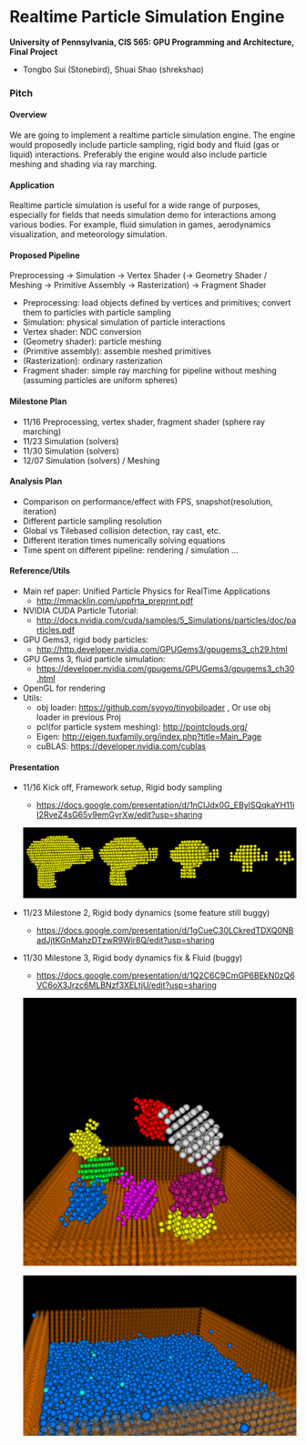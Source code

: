 Real­time Particle Simulation Engine
===============

**University of Pennsylvania, CIS 565: GPU Programming and Architecture, Final Project**

* Tongbo Sui (Stonebird), Shuai Shao (shrekshao)

### Pitch
#### Overview

We are going to implement a real­time particle simulation engine. The engine would proposedly
include particle sampling, rigid body and fluid (gas or liquid) interactions. Preferably the engine would also include
particle meshing and shading via ray marching.

#### Application

Real­time particle simulation is useful for a wide range of purposes, especially for fields that needs
simulation demo for interactions among various bodies. For example, fluid simulation in games,
aerodynamics visualization, and meteorology simulation.

#### Proposed Pipeline

Preprocessing → Simulation → Vertex Shader (→ Geometry Shader / Meshing → Primitive Assembly
→ Rasterization) → Fragment Shader

* Preprocessing: load objects defined by vertices and primitives; convert them to particles with particle sampling
* Simulation: physical simulation of particle interactions
* Vertex shader: NDC conversion
* (Geometry shader): particle meshing
* (Primitive assembly): assemble meshed primitives
* (Rasterization): ordinary rasterization
* Fragment shader: simple ray marching for pipeline without meshing (assuming particles are uniform spheres)

#### Milestone Plan

* 11/16 Preprocessing, vertex shader, fragment shader (sphere ray marching)
* 11/23 Simulation (solvers)
* 11/30 Simulation (solvers)
* 12/07 Simulation (solvers) / Meshing

#### Analysis Plan

* Comparison on performance/effect with FPS, snapshot(resolution, iteration)
* Different particle sampling resolution
* Global vs Tile­based collision detection, ray cast, etc.
* Different iteration times numerically solving equations
* Time spent on different pipeline: rendering / simulation ...

#### Reference/Utils

* Main ref paper: Unified Particle Physics for Real­Time Applications
	* http://mmacklin.com/uppfrta_preprint.pdf
* NVIDIA CUDA Particle Tutorial:
	* http://docs.nvidia.com/cuda/samples/5_Simulations/particles/doc/particles.pdf
* GPU Gems3, rigid body particles: 
	* http://http.developer.nvidia.com/GPUGems3/gpugems3_ch29.html
* GPU Gems 3, fluid particle simulation:
	* https://developer.nvidia.com/gpugems/GPUGems3/gpugems3_ch30.html
* OpenGL for rendering
* Utils:
	* obj loader: https://github.com/syoyo/tinyobjloader , Or use obj loader in previous Proj
	* pcl(for particle system meshing): http://pointclouds.org/
	* Eigen: http://eigen.tuxfamily.org/index.php?title=Main_Page
	* cuBLAS: https://developer.nvidia.com/cublas
	
#### Presentation

* 11/16 Kick off, Framework setup, Rigid body sampling
	* https://docs.google.com/presentation/d/1nClJdx0G_EBylSQqkaYH11iI2RveZ4sG65v9emGyrXw/edit?usp=sharing
	
	![](img/milestone1.png)
	
	
* 11/23 Milestone 2, Rigid body dynamics (some feature still buggy)
	* https://docs.google.com/presentation/d/1gCueC30LCkredTDXQ0NBadJjtKGnMahzDTzwR9Wir8Q/edit?usp=sharing
	

* 11/30 Milestone 3, Rigid body dynamics fix & Fluid (buggy)
	* https://docs.google.com/presentation/d/1Q2C6C9CmGP6BEkN0zQ6VC6oX3Jrzc6MLBNzf3XELtjU/edit?usp=sharing
	
	![](img/milestone3-1.png)
	
	![](img/milestone3-3.png)
	
	